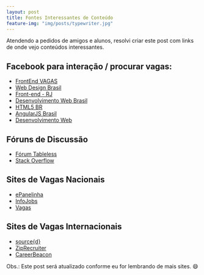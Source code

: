 ```yaml
---
layout: post
title: Fontes Interessantes de Conteúdo
feature-img: "img/posts/typewriter.jpg"
---
```


Atendendo a pedidos de amigos e alunos, resolvi criar este post com links de onde vejo conteúdos interessantes.

## Facebook para interação / procurar vagas:

- [FrontEnd VAGAS](https://www.facebook.com/groups/frontendvagas/)
- [Web Design Brasil](https://www.facebook.com/groups/WebDesignBR/)
- [Front-end - RJ](https://www.facebook.com/groups/frontendrj/)
- [Desenvolvimento Web Brasil](https://www.facebook.com/groups/devwebbrasil/)
- [HTML5 BR](https://www.facebook.com/groups/html5.br/)
- [AngularJS Brasil](https://www.facebook.com/groups/angularjsbrasil/)
- [Desenvolvimento Web](https://www.facebook.com/groups/desenvolvimentowebbrasil/)

## Fóruns de Discussão

- [Fórum Tableless](http://forum.tableless.com.br/)
- [Stack Overflow](http://stackoverflow.com)

## Sites de Vagas Nacionais

- [ePanelinha](http://www.e-panelinha.com.br/)
- [InfoJobs](http://www.infojobs.com.br/)
- [Vagas](http://www.vagas.com.br)

## Sites de Vagas Internacionais

- [source{d}](http://sourced.ai/)
- [ZipRecruiter](https://www.ziprecruiter.com/)
- [CareerBeacon](https://www.careerbeacon.com/)

Obs.: Este post será atualizado conforme eu for lembrando de mais sites. :smile:
